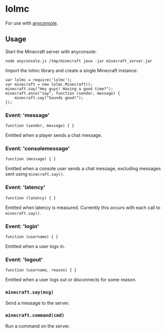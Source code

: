 lolmc
=====

For use with [anyconsole](https://github.com/Mortal/anyconsole).

Usage
-----

Start the Minecraft server with anyconsole:

    node anyconsole.js /tmp/minecraft java -jar minecraft_server.jar

Import the lolmc library and create a single Minecraft instance:

    var lolmc = require('lolmc');
    var minecraft = new lolmc.Minecraft();
    minecraft.say("Hey guys! Having a good time?");
    minecraft.once("say", function (sender, message) {
        minecraft.say("Sounds good!");
    });

### Event: 'message'

`function (sender, message) { }`

Emitted when a player sends a chat message.

### Event: 'consolemessage'

`function (message) { }`

Emitted when a console user sends a chat message, excluding messages sent using
`minecraft.say()`.

### Event: 'latency'

`function (latency) { }`

Emitted when latency is measured. Currently this occurs with each call to
`minecraft.say()`.

### Event: 'login'

`function (username) { }`

Emitted when a user logs in.

### Event: 'logout'

`function (username, reason) { }`

Emitted when a user logs out or disconnects for some reason.

### `minecraft.say(msg)`

Send a message to the server.

### `minecraft.command(cmd)`

Run a command on the server.
